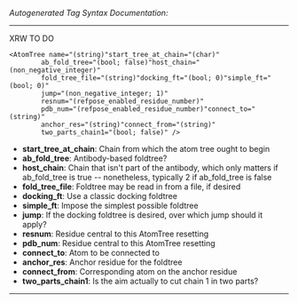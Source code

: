 _Autogenerated Tag Syntax Documentation:_

---
XRW TO DO

```
<AtomTree name="(string)"start_tree_at_chain="(char)"
        ab_fold_tree="(bool; false)"host_chain="(non_negative_integer)"
        fold_tree_file="(string)"docking_ft="(bool; 0)"simple_ft="(bool; 0)"
        jump="(non_negative_integer; 1)"
        resnum="(refpose_enabled_residue_number)"
        pdb_num="(refpose_enabled_residue_number)"connect_to="(string)"
        anchor_res="(string)"connect_from="(string)"
        two_parts_chain1="(bool; false)" />
```

-   **start_tree_at_chain**: Chain from which the atom tree ought to begin
-   **ab_fold_tree**: Antibody-based foldtree?
-   **host_chain**: Chain that isn't part of the antibody, which only matters if ab_fold_tree is true -- nonetheless, typically 2 if ab_fold_tree is false
-   **fold_tree_file**: Foldtree may be read in from a file, if desired
-   **docking_ft**: Use a classic docking foldtree
-   **simple_ft**: Impose the simplest possible foldtree
-   **jump**: If the docking foldtree is desired, over which jump should it apply?
-   **resnum**: Residue central to this AtomTree resetting
-   **pdb_num**: Residue central to this AtomTree resetting
-   **connect_to**: Atom to be connected to
-   **anchor_res**: Anchor residue for the foldtree
-   **connect_from**: Corresponding atom on the anchor residue
-   **two_parts_chain1**: Is the aim actually to cut chain 1 in two parts?

---
